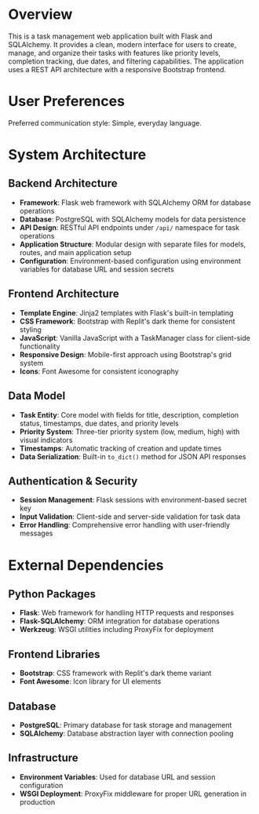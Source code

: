 # Overview

This is a task management web application built with Flask and SQLAlchemy. It provides a clean, modern interface for users to create, manage, and organize their tasks with features like priority levels, completion tracking, due dates, and filtering capabilities. The application uses a REST API architecture with a responsive Bootstrap frontend.

# User Preferences

Preferred communication style: Simple, everyday language.

# System Architecture

## Backend Architecture
- **Framework**: Flask web framework with SQLAlchemy ORM for database operations
- **Database**: PostgreSQL with SQLAlchemy models for data persistence
- **API Design**: RESTful API endpoints under `/api/` namespace for task operations
- **Application Structure**: Modular design with separate files for models, routes, and main application setup
- **Configuration**: Environment-based configuration using environment variables for database URL and session secrets

## Frontend Architecture
- **Template Engine**: Jinja2 templates with Flask's built-in templating
- **CSS Framework**: Bootstrap with Replit's dark theme for consistent styling
- **JavaScript**: Vanilla JavaScript with a TaskManager class for client-side functionality
- **Responsive Design**: Mobile-first approach using Bootstrap's grid system
- **Icons**: Font Awesome for consistent iconography

## Data Model
- **Task Entity**: Core model with fields for title, description, completion status, timestamps, due dates, and priority levels
- **Priority System**: Three-tier priority system (low, medium, high) with visual indicators
- **Timestamps**: Automatic tracking of creation and update times
- **Data Serialization**: Built-in `to_dict()` method for JSON API responses

## Authentication & Security
- **Session Management**: Flask sessions with environment-based secret key
- **Input Validation**: Client-side and server-side validation for task data
- **Error Handling**: Comprehensive error handling with user-friendly messages

# External Dependencies

## Python Packages
- **Flask**: Web framework for handling HTTP requests and responses
- **Flask-SQLAlchemy**: ORM integration for database operations
- **Werkzeug**: WSGI utilities including ProxyFix for deployment

## Frontend Libraries
- **Bootstrap**: CSS framework with Replit's dark theme variant
- **Font Awesome**: Icon library for UI elements

## Database
- **PostgreSQL**: Primary database for task storage and management
- **SQLAlchemy**: Database abstraction layer with connection pooling

## Infrastructure
- **Environment Variables**: Used for database URL and session configuration
- **WSGI Deployment**: ProxyFix middleware for proper URL generation in production
